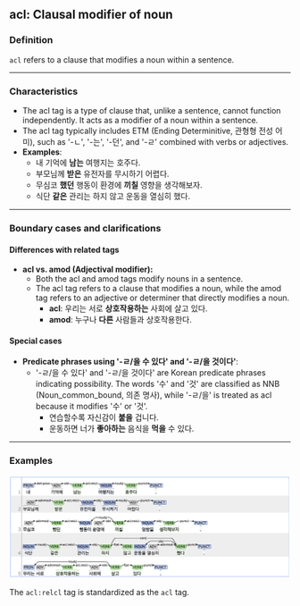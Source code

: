 ## acl: Clausal modifier of noun

### Definition
`acl` refers to a clause that modifies a noun within a sentence.

---

### Characteristics
- The acl tag is a type of clause that, unlike a sentence, cannot function independently. It acts as a modifier of a noun within a sentence.
- The acl tag typically includes ETM (Ending Determinitive, 관형형 전성 어미), such as '-ㄴ', '-는', '-던', and '-ㄹ' combined with verbs or adjectives.
- **Examples**:
    - 내 기억에 **남는** 여행지는 호주다.
    - 부모님께 **받은** 유전자를 무시하기 어렵다.
    - 무심코 **했던** 행동이 환경에 **끼칠** 영향을 생각해보자.
    - 식단 **같은** 관리는 하지 않고 운동을 열심히 했다.

---

### Boundary cases and clarifications

#### Differences with related tags
- **acl vs. amod (Adjectival modifier):**  
    - Both the acl and amod tags modify nouns in a sentence.
    - The acl tag refers to a clause that modifies a noun, while the amod tag refers to an adjective or determiner that directly modifies a noun.
        - **acl**: 우리는 서로 **상호작용하는** 사회에 살고 있다.
        - **amod**: 누구나 **다른** 사람들과 상호작용한다.

#### Special cases
- **Predicate phrases using '-ㄹ/을 수 있다' and '-ㄹ/을 것이다'**:  
    - '-ㄹ/을 수 있다' and '-ㄹ/을 것이다' are Korean predicate phrases indicating possibility. The words '수' and '것' are classified as NNB (Noun_common_bound, 의존 명사), while '-ㄹ/을' is treated as acl because it modifies '수' or '것'.
        - 연습할수록 자신감이 **붙을** 겁니다.
        - 운동하면 너가 **좋아하는** 음식을 **먹을** 수 있다.

---

### Examples
![acl Example](acl.png)

The `acl:relcl` tag is standardized as the `acl` tag.

